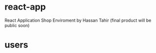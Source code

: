 # react-app
React Application Shop Enviroment by Hassan Tahir (final product will be public soon)
# users
